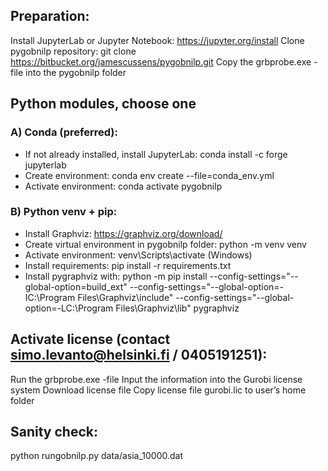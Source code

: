 ## Preparation:
Install JupyterLab or Jupyter Notebook: https://jupyter.org/install 
Clone pygobnilp repository: git clone https://bitbucket.org/jamescussens/pygobnilp.git
Copy the grbprobe.exe -file into the pygobnilp folder

## Python modules, choose one
### A) Conda (preferred):
- If not already installed, install JupyterLab: conda install -c forge jupyterlab
- Create environment: conda env create --file=conda_env.yml
- Activate environment: conda activate pygobnilp

### B) Python venv + pip:
- Install Graphviz: https://graphviz.org/download/
- Create virtual environment in pygobnilp folder: python -m venv venv
- Activate environment: venv\Scripts\activate (Windows)
- Install requirements: pip install -r requirements.txt
- Install pygraphviz with: python -m pip install --config-settings="--global-option=build_ext" --config-settings="--global-option=-IC:\Program Files\Graphviz\include" --config-settings="--global-option=-LC:\Program Files\Graphviz\lib" pygraphviz

## Activate license (contact simo.levanto@helsinki.fi / 0405191251):
Run the grbprobe.exe -file
Input the information into the Gurobi license system
Download license file
Copy license file gurobi.lic to user’s home folder

## Sanity check:
python rungobnilp.py data/asia_10000.dat

